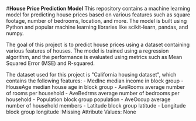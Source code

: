 #**House Price Prediction Model**
This repository contains a machine learning model for predicting house prices based on various features such as square footage, number of bedrooms, location, and more. The model is built using Python and popular machine learning libraries like scikit-learn, pandas, and numpy.

The goal of this project is to predict house prices using a dataset containing various features of houses. The model is trained using a regression algorithm, and the performance is evaluated using metrics such as Mean Squared Error (MSE) and R-squared.

The dataset used for this project is "California housing dataset", which contains the following features:
    - MedInc        median income in block group
    - HouseAge      median house age in block group
    - AveRooms      average number of rooms per household
    - AveBedrms     average number of bedrooms per household
    - Population    block group population
    - AveOccup      average number of household members
    - Latitude      block group latitude
    - Longitude     block group longitude
:Missing Attribute Values: None
